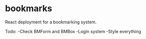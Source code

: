 # bookmarks

React deployment for a bookmarking system.

Todo:
  -Check BMForm and BMBox
  -Login system
  -Style everything
  
